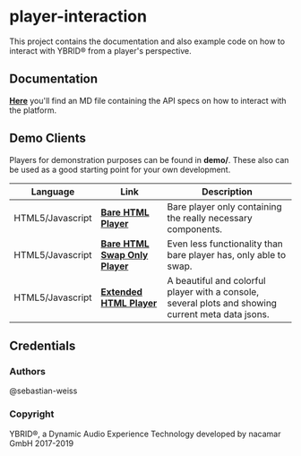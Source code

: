 # player-interaction
This project contains the documentation and also example code on how to interact with YBRID® from a player's 
perspective.

## Documentation
[**Here**](doc/INTERACTION.md) you'll find an MD file containing the API specs on how to interact with the platform.

## Demo Clients
Players for demonstration purposes can be found in **demo/**. These also can be used as a good starting point 
for your own development.
 
Language | Link | Description
------------- | ------------- | -------------
HTML5/Javascript | [**Bare HTML Player**](demo/html5/bare)  | Bare player only containing the really necessary components.
HTML5/Javascript | [**Bare HTML Swap Only Player**](demo/html5/bare-swap-only)  | Even less functionality than bare player has, only able to swap.
HTML5/Javascript | [**Extended HTML Player**](demo/html5/extended)  | A beautiful and colorful player with a console, several plots and showing current meta data jsons.

## Credentials
### Authors
@sebastian-weiss

### Copyright
YBRID®, a Dynamic Audio Experience Technology developed by nacamar GmbH 2017-2019
